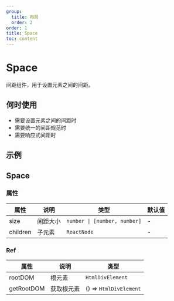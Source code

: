 ```yaml
---
group:
  title: 布局
  order: 2
order: 1
title: Space
toc: content
---
```


# Space

间距组件，用于设置元素之间的间距。

## 何时使用

- 需要设置元素之间的间距时
- 需要统一的间距规范时
- 需要响应式间距时

## 示例

<code src="./demos/demo1.jsx"></code>

## Space

### 属性

| 属性     | 说明     | 类型                         | 默认值 |
| -------- | -------- | ---------------------------- | ------ |
| size     | 间距大小 | `number \| [number, number]` | -      |
| children | 子元素   | `ReactNode`                  | -      |

### Ref

| 属性       | 说明       | 类型                   |
| ---------- | ---------- | ---------------------- |
| rootDOM    | 根元素     | `HtmlDivElement`       |
| getRootDOM | 获取根元素 | () => `HtmlDivElement` |
